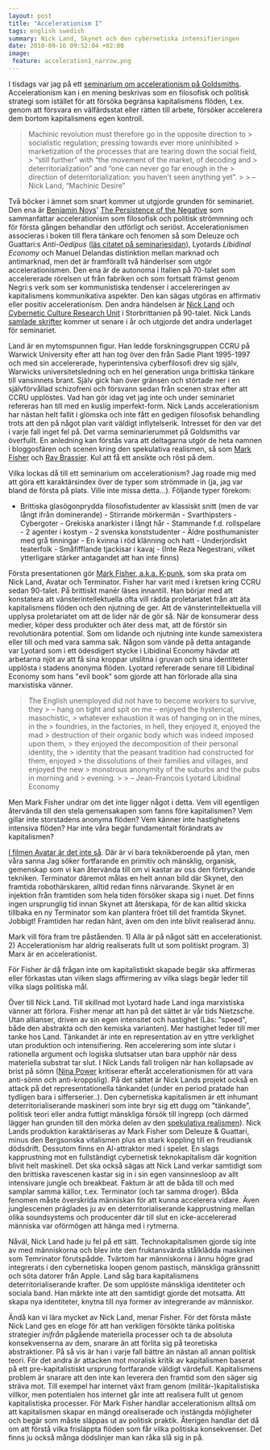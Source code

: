 ```yaml
---
layout: post
title: "Accelerationism I"
tags: english swedish
summary: Nick Land, Skynet och den cybernetiska intensifieringen
date: 2010-09-16 09:52:04 +02:00
image:
 feature: acceleration1_narrow.png
---
```



I tisdags var jag på ett [seminarium om accelerationism på Goldsmiths](http://www.gold.ac.uk/cultural-studies/calendar/?id=3794). Accelerationism kan i en mening beskrivas som en filosofisk och politisk strategi som istället för att försöka begränsa kapitalismens flöden, t.ex. genom att försvara en välfärdsstat eller rätten till arbete, försöker accelerera dem bortom kapitalismens egen kontroll.

> Machinic revolution must therefore go in the opposite direction to > socialistic regulation; pressing towards ever more uninhibited > marketization of the processes that are tearing down the social field, > “still further” with “the movement of the market, of decoding and > deterritorialization” and “one can never go far enough in the > direction of deterritorialization: you haven’t seen anything yet”. > > – Nick Land, “Machinic Desire”

Två böcker i ämnet som snart kommer ut utgjorde grunden för seminariet. Den ena är [Benjamin Noys](http://leniency.blogspot.com/)' [The Persistence of the Negative](http://www.amazon.co.uk/Persistence-Negative-Critique-Contemporary-Continental/dp/0748638636) som sammanfattar accelerationism som filosofisk och politisk strömmning och för första gången behandlar den utförligt och seriöst. Accelerationismen associeras i boken till flera tänkare och fenomen så som Deleuze och Guattari:s *Anti-Oedipus* ([läs citatet på seminariesidan](http://hutnyk.wordpress.com/2010/08/13/symposium-accelerationism-ccs-goldsmiths-14th-september-2010/)), Lyotards *Libidinal Economy* och Manuel Delandas distinktion mellan marknad och antimarknad, men det är framförallt två händerlser som utgör accelerationismen. Den ena är de autonoma i Italien på 70-talet som accelererade rörelsen ut från fabriken och som fortsatt främst genom Negri:s verk som ser kommunistiska tendenser i accelereringen av kapitalismens kommunikativa aspekter. Den kan sägas utgöras en affirmativ eller positiv accelerationism. Den andra händelsen är [Nick Land](http://en.wikipedia.org/wiki/Nick_Land) och [Cybernetic Culture Research Unit](http://www.google.com/search?q=Cybernetic+Culture+Research+Unit) i Storbrittanien på 90-talet. Nick Lands [samlade skrifter](http://www.urbanomic.com/pub_fangednoumena.php) kommer ut senare i år och utgjorde det andra underlaget för seminariet.

Land är en mytomspunnen figur. Han ledde forskningsgruppen CCRU på Warwick University efter att han tog över den från Sadie Plant 1995-1997 och med sin accelererade, hyperintensiva cyberfilosofi drev sig själv, Warwicks universitetsledning och en hel generation unga brittiska tänkare till vansinnets brant. Själv gick han över gränsen och störtade ner i en självförvållad schizofreni och försvann sedan från scenen strax efter att CCRU upplöstes. Vad han gör idag vet jag inte och under seminariet refereras han till med en kuslig imperfekt-form. Nick Lands accelerationism har nästan helt fallit i glömska och inte fått en gedigen filosofisk behandling trots att den på något plan varit väldigt inflytelserik. Intresset för den var det i varje fall inget fel på. Det varma seminarierummet på Goldsmiths var överfullt. En anledning kan förstås vara att deltagarna utgör de heta namnen i bloggosfären och scenen kring den spekulativa realismen, så som [Mark Fisher](http://k-punk.abstractdynamics.org) och [Ray Brassier](http://en.wikipedia.org/wiki/Ray_Brassier). Kul att få ett ansikte och röst på dem.

Vilka lockas då till ett seminarium om accelerationism? Jag roade mig med att göra ett karaktärsindex över de typer som strömmade in (ja, jag var bland de första på plats. Ville inte missa detta…). Följande typer förekom:

- Brittiska glasögonprydda filosofistudenter av klassiskt snitt (men de var långt ifrån dominerande) - Stirrande mörkermän - Svarthipsters - Cybergoter - Grekiska anarkister i långt hår - Stammande f.d. rollspelare - 2 agenter i kostym - 2 svenska konststudenter - Äldre posthumanister med grå tinningar - En kvinna i röd klänning och hatt - Underjordiskt teaterfolk - Småfifflande tjackisar i kavaj - (Inte Reza Negestrani, vilket ytterligare stärker antagandet att han inte finns)

Första presentationen gör [Mark Fisher, a.k.a. K-punk](http://k-punk.abstractdynamics.org), som ska prata om Nick Land, Avatar och Terminator. Fisher har varit med i kretsen kring CCRU sedan 90-talet. På brittiskt manér läses innantill. Han börjar med att konstatera att vänsterintellektuella ofta vill rädda proletariatet från att äta kapitalismens flöden och den njutning de ger. Att de vänsterintellektuella vill upplysa proletariatet om att de lider när de gör så. När de konsumerar dess medier, köper dess produkter och äter dess mat, att de förstör sin revolutionära potential. Som om lidande och njutning inte kunde samexistera eller till och med vara samma sak. Någon som vände på detta antagande var Lyotard som i ett ödesdigert stycke i Libidinal Economy hävdar att arbetarna njöt av att få sina kroppar utslitna i gruvan och sina identiteter upplösta i stadens anonyma flöden. Lyotard refererade senare till Libidinal Economy som hans "evil book" som gjorde att han förlorade alla sina marxistiska vänner.

> The English unemployed did not have to become workers to survive, they > – hang on tight and spit on me – enjoyed the hysterical, masochistic, > whatever exhaustion it was of hanging on in the mines, in the > foundries, in the factories, in hell, they enjoyed it, enjoyed the mad > destruction of their organic body which was indeed imposed upon them, > they enjoyed the decomposition of their personal identity, the > identity that the peasant tradition had constructed for them, enjoyed > the dissolutions of their families and villages, and enjoyed the new > monstrous anonymity of the suburbs and the pubs in morning and > evening. > > – Jean-Francois Lyotard Libidinal Economy

Men Mark Fisher undrar om det inte ligger något i detta. Vem vill egentligen återvända till den stela gemensakapen som fanns före kapitalismen? Vem gillar inte storstadens anonyma flöden? Vem känner inte hastighetens intensiva flöden? Har inte våra begär fundamentalt förändrats av kapitalismen?

[I filmen Avatar är det inte så](http://k-punk.abstractdynamics.org/archives/011437.html). Där är vi bara teknikberoende på ytan, men våra sanna Jag söker fortfarande en primitiv och mänsklig, organisk, gemenskap som vi kan återvända till om vi kastar av oss den förtryckande tekniken. Terminator däremot målas en helt annan bild där Skynet, den framtida robothärskaren, alltid redan finns närvarande. Skynet är en injektion från framtiden som hela tiden försöker skapa sig i nuet. Det finns ingen ursprunglig tid innan Skynet att återskapa, för de kan alltid skicka tillbaka en ny Terminator som kan plantera fröet till det framtida Skynet. Jobbigt! Framtiden har redan hänt, även om den inte blivit realiserad ännu.

Mark vill föra fram tre påståenden. 1) Alla är på något sätt en accelerationist. 2) Accelerationism har aldrig realiserats fullt ut som politiskt program. 3) Marx är en accelerationist.

För Fisher är då frågan inte om kapitalistiskt skapade begär ska affirmeras eller förkastas utan vilken slags affirmering av vilka slags begär leder till vilka slags politiska mål.

Över till Nick Land. Till skillnad mot Lyotard hade Land inga marxistiska vänner att förlora. Fisher menar att han på det sättet är vår tids Nietzsche. Utan allianser, driven av sin egen intensitet och hastighet (Läs: "speed", både den abstrakta och den kemiska varianten). Mer hastighet leder till mer tanke hos Land. Tänkandet är inte en representation av en yttre verklighet utan produktion och intensifiering. Ren accelerering som inte slutar i rationella argument och logiska slutsatser utan bara upphör när dess materiella substrat tar slut. I Nick Lands fall troligen när han kollapsade av brist på sömn ([Nina Power](http://roehampton.academia.edu/NinaPower) kritiserar efteråt accelerationismen för att vara anti-sömn och anti-kroppslig). På det sättet är Nick Lands projekt också en attack på det representationella tänkandet (under en period pratade han tydligen bara i sifferserier..). Den cybernetiska kapitalismen är ett inhumant deterritorialiserande maskineri som inte bryr sig ett dugg om "tänkande", politisk teori eller andra futtigt mänskliga försök till ingrepp (och därmed lägger han grunden till den mörka delen av den [spekulativa realismen](http://www.philosophypress.co.uk/?p=1475)). Nick Lands produktion karaktäriseras av Mark Fisher som Deleuze & Guattari, minus den Bergsonska vitalismen plus en stark koppling till en freudiansk dödsdrift. Dessutom finns en AI-attraktor med i spelet. En slags kapprustning mot en fullständigt cybernetisk teknokapitalism där kognition blivit helt maskinell. Det ska också sägas att Nick Land verkar samtidigt som den brittiska ravescenen kastar sig in i sin egen vansinnesloop av allt intensivare jungle och breakbeat. Faktum är att de båda till och med samplar samma källor, t.ex. Terminator (och tar samma droger). Båda fenomen måste överskrida människan för att kunna accelerera vidare. Även junglescenen präglades ju av en deterritorialiserande kapprustning mellan olika soundsystems och producenter där till slut en icke-accelererad människa var oförmögen att hänga med i rytmerna.

Nåväl, Nick Land hade ju fel på ett sätt. Technokapitalismen gjorde sig inte av med människorna och blev inte den fruktansvärda stålklädda maskinen som Temrinator förutspådde. Tvärtom har människorna i ännu högre grad integrerats i den cybernetiska loopen genom pastisch, mänskliga gränssnitt och söta datorer från Apple. Land såg bara kapitalismens deterritorialiserande krafter. De som upplöste mänskliga identiteter och sociala band. Han märkte inte att den samtidigt gjorde det motsatta. Att skapa nya identiteter, knytna till nya former av integrerande av människor.

Ändå kan vi lära mycket av Nick Land, menar Fisher. För det första måste Nick Land ges en eloge för att han verkligen försökte tänka politiska strategier *inifrån* pågående materiella processer och ta de absoluta konsekvenserna av dem, snarare än att förlita sig på teoretiska abstraktioner. På så vis är han i varje fall bättre än nästan all annan politisk teori. För det andra är attacken mot moralisk kritik av kapitalismen baserat på ett pre-kapitalistiskt ursprung fortfarande väldigt värdefull. Kapitalismens problem är snarare att den inte kan leverera den framtid som den säger sig sträva mot. Till exempel har internet växt fram genom (militär-)kapitalistiska villkor, men potentialen hos internet går inte att realisera fullt ut genom kapitalistiska processer. För Mark Fisher handlar accelerationism alltså om att kapitalismen skapar en mängd orealiserade och instängda möjligheter och begär som måste släppas ut av politisk praktik. Återigen handlar det då om att förstå vilka frisläppta flöden som får vilka politiska konsekvenser. Det finns ju också många dödslinjer man kan råka slå sig in på.
